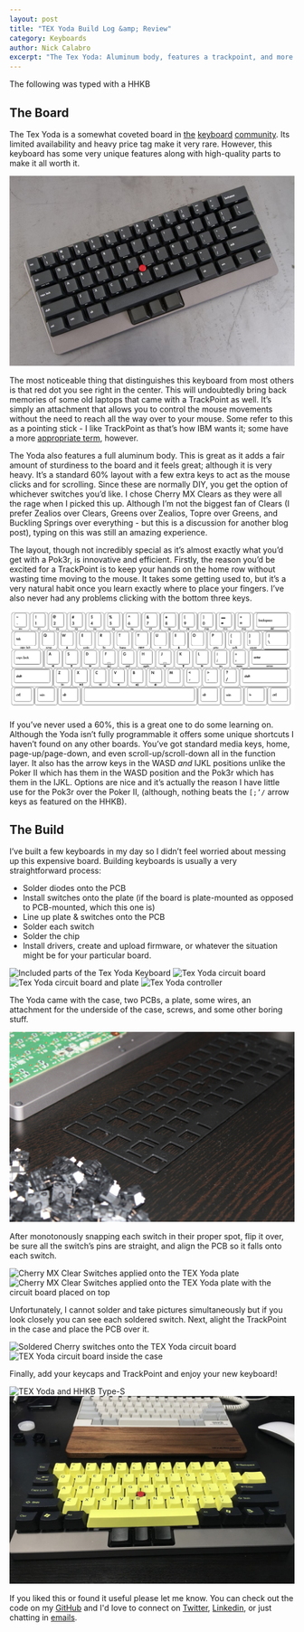```yaml
---
layout: post
title: "TEX Yoda Build Log &amp; Review"
category: Keyboards
author: Nick Calabro
excerpt: "The Tex Yoda: Aluminum body, features a trackpoint, and more."
---
```


<meta name="twitter:card" content="summary" />
<meta name="twitter:site" content="@NickCalabs" />
<meta name="twitter:title" content="{{ page.title }}" />
<meta name="twitter:description" content="Nick Calabro's Blog" />

<div class="message">The following was typed with a HHKB</div>

## The Board

The Tex Yoda is a somewhat coveted board in [the](http://reddit.com/r/mechanicalkeyboards) [keyboard](https://geekhack.org/) [community](https://deskthority.net/). Its limited availability and heavy price tag make it very rare. However, this keyboard has some very unique features along with high-quality parts to make it all worth it. 

![TEX Yoda Keyboard from Massdrop.com](img/Tex/yoda.jpg)

The most noticeable thing that distinguishes this keyboard from most others is that red dot you see right in the center. This will undoubtedly bring back memories of some old laptops that came with a TrackPoint as well. It’s simply an attachment that allows you to control the mouse movements without the need to reach all the way over to your mouse. Some refer to this as a pointing stick - I like TrackPoint as that’s how IBM wants it; some have a more [appropriate term](https://xkcd.com/243/), however.

The Yoda also features a full aluminum body. This is great as it adds a fair amount of sturdiness to the board and it feels great; although it is very heavy. It’s a standard 60% layout with a few extra keys to act as the mouse clicks and for scrolling. Since these are normally DIY, you get the option of whichever switches you’d like. I chose Cherry MX Clears as they were all the rage when I picked this up. Although I’m not the biggest fan of Clears (I prefer Zealios over Clears, Greens over Zealios, Topre over Greens, and Buckling Springs over everything - but this is a discussion for another blog post), typing on this was still an amazing experience. 

The layout, though not incredibly special as it’s almost exactly what you’d get with a Pok3r, is innovative and efficient. Firstly, the reason you’d be excited for a TrackPoint is to keep your hands on the home row without wasting time moving to the mouse. It takes some getting used to, but it’s a very natural habit once you learn exactly where to place your fingers. I’ve also never had any problems clicking with the bottom three keys. 

![Tex Yoda Layout](img/Tex/layout.png)

If you’ve never used a 60%, this is a great one to do some learning on. Although the Yoda isn’t fully programmable it offers some unique shortcuts I haven’t found on any other boards. You’ve got standard media keys, home, page-up/page-down, and even scroll-up/scroll-down all in the function layer. It also has the arrow keys in the WASD *and* IJKL positions unlike the Poker II which has them in the WASD position and the Pok3r which has them in the IJKL. Options are nice and it’s actually the reason I have little use for the Pok3r over the Poker II, (although, nothing beats the `[;’/` arrow keys as featured on the HHKB). 

## The Build

I’ve built a few keyboards in my day so I didn’t feel worried about messing up this expensive board. Building keyboards is usually a very straightforward process:

- Solder diodes onto the PCB
- Install switches onto the plate (if the board is plate-mounted as opposed to PCB-mounted, which this one is)
- Line up plate & switches onto the PCB
- Solder each switch
- Solder the chip
- Install drivers, create and upload firmware, or whatever the situation might be for your particular board. 

![Included parts of the Tex Yoda Keyboard](img/Tex/parts.JPG)
![Tex Yoda circuit board](img/Tex/parts1.JPG)
![Tex Yoda circuit board and plate](img/Tex/parts3.JPG)
![Tex Yoda controller](img/Tex/parts5.JPG)

The Yoda came with the case, two PCBs, a plate, some wires, an attachment for the underside of the case, screws, and some other boring stuff. 

![Tex Yoda and cherry mx clear switches](img/Tex/switches.gif)

After monotonously snapping each switch in their proper spot, flip it over, be sure all the switch’s pins are straight, and align the PCB so it falls onto each switch. 

![Cherry MX Clear Switches applied onto the TEX Yoda plate](img/Tex/upsidedown.JPG)
![Cherry MX Clear Switches applied onto the TEX Yoda plate with the circuit board placed on top](img/Tex/wpcb.JPG)

Unfortunately, I cannot solder and take pictures simultaneously but if you look closely you can see each soldered switch. Next, alight the TrackPoint in the case and place the PCB over it. 

![Soldered Cherry switches onto the TEX Yoda circuit board](img/Tex/soldered.JPG)
![TEX Yoda circuit board inside the case](img/Tex/trackalign.JPG)

Finally, add your keycaps and TrackPoint and enjoy your new keyboard!

![TEX Yoda and HHKB Type-S](img/Tex/complete.JPG)
![TEX Yoda with Yellow and Black keycaps](img/Tex/texyellow.png)


<div class="message">
  If you liked this or found it useful please let me know. You can check out the code on my <a href="http://github.com/nickcalabs">GitHub</a> and I'd love to connect on <a href="http://twitter.com/nickcalabs">Twitter</a>, <a href="http://linkedin.com/in/nickcalabro">Linkedin</a>, or just chatting in <a href="mailto:calabro.nick@gmail.com">emails</a>.
</div>